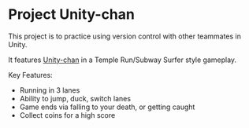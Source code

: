 <h1>Project Unity-chan</h1>

This project is to practice using version control with other teammates in Unity.

It features [Unity-chan](https://assetstore.unity.com/packages/3d/characters/unity-chan-model-18705) in a Temple Run/Subway Surfer style gameplay.

Key Features:

- Running in 3 lanes
- Ability to jump, duck, switch lanes
- Game ends via falling to your death, or getting caught 
- Collect coins for a high score
